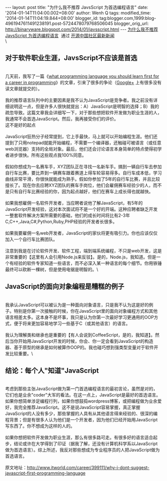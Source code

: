 --- layout: post title: "为什么我不推荐 JavsScript 为首选编程语言" date:
'2014-01-14T11:04:00.002+08:00' author: Wenh Q tags: modified\_time:
'2014-01-14T11:04:19.844+08:00' blogger\_id:
tag:blogger.com,1999:blog-4961947611491238191.post-5724478079768506045
blogger\_orig\_url:
http://binaryware.blogspot.com/2014/01/javsscript.html ---
[为什么我不推荐 JavsScript
为首选编程语言](http://www.oschina.net/news/47732/why-i-dont-suggest-javascript-first-programming-language)  通过
[开源中国社区最新新闻](http://www.oschina.net/?from=rss)\
\

对于软件职业生涯，JavsScript不应该是首选
----------------------------------------

\
几天前，我写了一篇《[what programming language you should learn first
for a career in
programming](http://www.itworld.com/development/398363/whats-best-first-programming-language-learn)》的文章，引来了很多的争论（[Google+](https://plus.google.com/u/0/+MatthewMombrea/posts/WwW9grUBioR)
上有很多没有读文章就提交的）。\
\
我的推荐语言队列中的主要因素是我不认为JavaScript是竞争者。我之前没有详细说明这一点，但是许多人很快就提出：A）JavaScript是明智的选择；B）我的疏忽导致。这篇文章我会详细写一下，对于那些想把软件开发做为职业生涯的人，我通常不会首选JavaScript。然后，我再接受你们的评价。\
这不是好的起点\
\
JavaScript狂热分子经常提到，它上手最快，马上就可以开始编程生涯。他们还提到了只用notepad就能开始编程，不需要一个编译器，还触碰可被语言（或任意web浏览器）支持的全局对象。最后，他们还会讨论语言本身简单的特点使得初学者进步很快。所有这些观点我100%同意。\
\
假如你想成为一名赛车手，XYZ团队正在寻找一名新车手。搞到一辆自行车去参加自行车比赛，要比弄到一辆赛车跟着赛道上得车轮容易得多。自行车成本低，学习曲线非常平滑，你很快就能成为熟手。假如你参加了5年的自行车比赛，并且比较擅长了。现在你去应聘XYZ团队的赛车手岗位，他们会雇佣赛车经验少的人，而不是只有自行车比赛经验的你，因为起点越好，他们在赛车上成长得也就越快。\
\
如果我想雇佣一名软件开发者，当应聘者说他了解JavaScript，有5年的JavaScript开发经验，这对本次面试将不是一个好的开端。这种应聘者缺乏开发一整套软件解决方案所需要的基础，他们的成长时间将比有2-3年C,C++,Java,C\#,Python,Ruby,PHP经验的开发者长很多。\
\
如果我要雇佣一名web开发者，JavaScript的家伙将更有吸引力。你也应该仅仅加入一个自行车比赛团队。\
\
注意到我是在讨论软件开发、软件工程，端到端系统编程，不只是web开发，这是非常重要的【这里有人会引用Node.js来反驳】。是的，Node.js，我知道。但是一个有经验的软件专家知道一些语言，而不必深入某一种语言的每个细节。你用铁锤最终可以砍断一棵树，但是使用电锯是明智的。\

JavaScript的面向对象编程是糟糕的例子
------------------------------------

\
我承认JavaScript可以被认为是一种面向对象语言，只是我不认为这是好的例子。特别是你第一次接触的时候，你在JavaScript里的面向对象编程方式和其他语言相差太多。这本身不是坏事，我只是认为你第一次最好学习更通用的OOP方式，便于将来更加容易地学习一些基于C（或其他语言）的语言。\
\
我认为理解类和继承也是重要的【有人会说到CoffeeScript，是的，我知道】。然后当你开始用JavaScript开发的时候，你会、你一定会看到JavaScript的构造器、基于原型的继承是如何被算作OOP的。我也碰巧想到强类型变量对于软件开发比较重要。\

结论：每个人"知道"JavaScript
----------------------------

\
考虑到那些主张JavaScript做为第一门首选编程语言的最初言论，虽然是对的，它们也是业余"coder"大军的看法。在这一点上，JavaScript是最好的首选语言。如果你想简单涉足编程行列，如果你想鼓捣wordpress博客，或把编程做为业余爱好，我完全推荐JavaScript。这不是说JavaScript容易掌握，真正掌握JavaScript的人没有多少，那些掌握的人具有从其他语言得来经验的、很深的编程背景；但是有很多人认为他们是一个开发者，因为他们已经开始用JavaScript写东西了。你不想成为这样的人的。\
\
如果你想把软件开发做为职业生涯，那么有很多路可走。有很多好的语言适合起步，结论或许在大学得到了印证（据我了解，还没有计算机科学系以JavaScript做为首选语言）。综上所述，我反对那些想成为专业程序员的人把JavaScript做为首选语言。\
\
原文地址：<http://www.itworld.com/career/399111/why-i-dont-suggest-javascript-first-programming-language>
